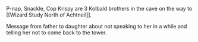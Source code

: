 P-nap, Snackle, Cop Krispy are 3 Kolbald brothers in the cave on the way to [[Wizard Study North of Achtneil]].

Message from father to daughter about not speaking to her in a while and telling her not to come back to the tower.